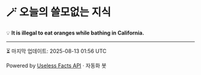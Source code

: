 # 🪄 오늘의 쓸모없는 지식

💡 **It is illegal to eat oranges while bathing in California.**

---
⏳ 마지막 업데이트: 2025-08-13 01:56 UTC

Powered by [Useless Facts API](https://uselessfacts.jsph.pl/) · 자동화 봇